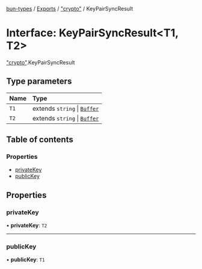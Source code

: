 [bun-types](https://github.com/oven-sh/bun-types/blob/master/api-docs/README.md) / [Exports](https://github.com/oven-sh/bun-types/blob/master/api-docs/modules.md) / ["crypto"](https://github.com/oven-sh/bun-types/blob/master/api-docs/modules/crypto_.md) / KeyPairSyncResult

# Interface: KeyPairSyncResult<T1, T2\>

["crypto"](https://github.com/oven-sh/bun-types/blob/master/api-docs/modules/crypto_.md).KeyPairSyncResult

## Type parameters

| Name | Type |
| :------ | :------ |
| `T1` | extends `string` \| [`Buffer`](https://github.com/oven-sh/bun-types/blob/master/api-docs/modules/buffer_.md#buffer) |
| `T2` | extends `string` \| [`Buffer`](https://github.com/oven-sh/bun-types/blob/master/api-docs/modules/buffer_.md#buffer) |

## Table of contents

### Properties

- [privateKey](https://github.com/oven-sh/bun-types/blob/master/api-docs/interfaces/crypto_.KeyPairSyncResult.md#privatekey)
- [publicKey](https://github.com/oven-sh/bun-types/blob/master/api-docs/interfaces/crypto_.KeyPairSyncResult.md#publickey)

## Properties

### privateKey

• **privateKey**: `T2`

___

### publicKey

• **publicKey**: `T1`
